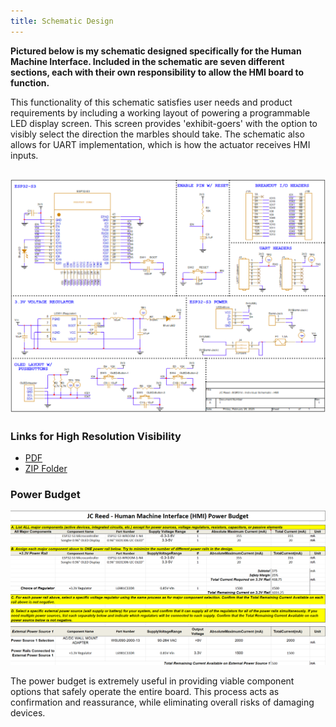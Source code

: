 ```yaml
---
title: Schematic Design
---
```


__Pictured below is my schematic designed specifically for the Human Machine Interface. Included in the schematic are seven different sections, each with their own responsibility to allow the HMI board to function.__

This functionality of this schematic satisfies user needs and product requirements by including a working layout of powering a programmable LED display screen. This screen provides 'exhibit-goers' with the option to visibly select the direction the marbles should take. The schematic also allows for UART implementation, which is how the actuator receives HMI inputs. 

## ![Human Machine Interface (HMI) Schematic](static/images/HMI-Schematic.png)

### __Links for High Resolution Visibility__
- [PDF](https://www.dropbox.com/scl/fi/f9w1i6sscxlyywqqm48h3/IndividualSchematic-HMI-PDF.pdf?rlkey=8xb6ayctkginnebk0vwqdsbgr&st=gkm1hwtc&dl=0)
- [ZIP Folder](https://www.dropbox.com/scl/fi/p3rfl7ne41s3101rtt6n1/Reed-Individual-Schematic-HMI.zip?rlkey=dbggk973my06dv4h1e9o1611x&st=gdkw6vrx&dl=0)

### __Power Budget__
![HMI Power Budget](static/images/PowerBudget.png)

The power budget is extremely useful in providing viable component options that  safely operate the entire board. This process acts as confirmation and reassurance, while eliminating overall risks of damaging devices. 